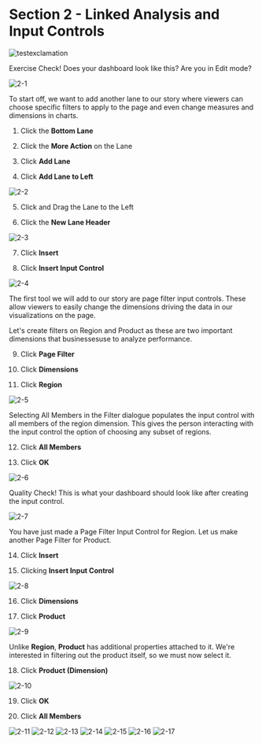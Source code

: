 # Section 2 - Linked Analysis and Input Controls

![testexclamation](https://user-images.githubusercontent.com/92877810/138245126-85e58f47-4490-4413-a734-9d2704c03583.png)

Exercise Check! Does your dashboard look like this? Are you in Edit mode?

![2-1](https://user-images.githubusercontent.com/92877810/138248049-fb8e41b1-69dd-4915-b13d-58ae0bbd7e40.png)

To start off, we want to add another lane to our story where viewers can choose specific filters to apply to the page and even change measures and dimensions in charts.

1. Click the **Bottom Lane** 

2. Click the **More Action** on the Lane

3. Click **Add Lane**

4. Click **Add Lane to Left**

![2-2](https://user-images.githubusercontent.com/92877810/138248050-d8117850-ec3c-452d-a481-7289643113b4.png)

5. Click and Drag the Lane to the Left

6. Click the **New Lane Header** 

![2-3](https://user-images.githubusercontent.com/92877810/138248053-008906a9-1ace-44b6-8df6-f79125738edf.png)

7. Click **Insert**

8. Click **Insert Input Control**

![2-4](https://user-images.githubusercontent.com/92877810/138248054-c10cb4e9-6110-4d02-9e68-bc26128de09f.png)

The first tool we will add to our story are page filter input controls. These allow viewers to easily change the dimensions driving the data in our visualizations on the page.
 
Let's create filters on Region and Product as these are two important dimensions that businessesuse to analyze performance.

9. Click **Page Filter**

10. Click **Dimensions**

11. Click **Region**

![2-5](https://user-images.githubusercontent.com/92877810/138248494-b2136976-bcd3-40cb-b01f-2f34c349298d.png)

Selecting All Members in the Filter dialogue populates the input control with all members of the region dimension. This gives the person interacting with the input control the option of choosing any subset of regions. 

12. Click **All Members**

13. Click **OK**

![2-6](https://user-images.githubusercontent.com/92877810/138248498-661e6201-fe07-4fae-92cf-13905f7036c1.png)

Quality Check! This is what your dashboard should look like after creating the input control. 

![2-7](https://user-images.githubusercontent.com/92877810/138248499-3196d78f-f52e-4f19-830c-107e0cb27eaf.png)

You have just made a Page Filter Input Control for Region. Let us make another Page Filter for Product. 

14. Click **Insert**

15. Clicking **Insert Input Control**

![2-8](https://user-images.githubusercontent.com/92877810/138248502-0cfaf2b1-ec0a-4b94-a846-28157416a014.png)

16. Click **Dimensions**

17. Click **Product**

![2-9](https://user-images.githubusercontent.com/92877810/138248503-9de13547-bbb3-4c1f-8b00-0e3fa519e170.png)

Unlike **Region**, **Product** has additional properties attached to it. We're interested in filtering out the product itself, so we must now select it.  

18. Click **Product (Dimension)**

![2-10](https://user-images.githubusercontent.com/92877810/138248504-be999bca-5717-43bf-a70a-85b50ddcf39a.png)

19. Click **OK**

20. Click **All Members**

![2-11](https://user-images.githubusercontent.com/92877810/138248505-7a940e8a-e9dd-4831-902b-fbe4bf70da26.png)
![2-12](https://user-images.githubusercontent.com/92877810/138248506-e3dc6193-3ac3-4115-b5d2-5a387413f4b2.png)
![2-13](https://user-images.githubusercontent.com/92877810/138248507-9f79995c-08c3-4f80-a91b-d3731041ef1f.png)
![2-14](https://user-images.githubusercontent.com/92877810/138248510-367a84b7-0af0-4809-84de-ee8dad522878.png)
![2-15](https://user-images.githubusercontent.com/92877810/138248511-b6d76690-aa52-400f-8a3a-29adc637a549.png)
![2-16](https://user-images.githubusercontent.com/92877810/138248513-28c54744-f3b5-41fc-a254-cd58342803fa.png)
![2-17](https://user-images.githubusercontent.com/92877810/138248515-3c5a4512-59cf-4f60-bbd2-bfa0a1cf555e.png)
